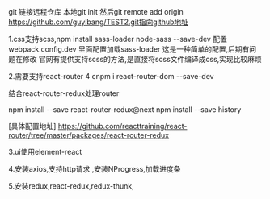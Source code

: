 

git 链接远程仓库
本地git init
然后git remote add origin https://github.com/guyibang/TEST2.git指向github地址

1.css支持scss,npm install sass-loader node-sass --save-dev
配置 webpack.config.dev 里面配置加载sass-loader
这是一种简单的配置,后期有问题在修改
官网有提供支持scss的方法,是直接将scss文件编译成css,实现比较麻烦

2.需要支持react-router 4 
cnpm i react-router-dom --save-dev

结合react-router-redux处理router

npm install --save react-router-redux@next
npm install --save history

[具体配置地址] https://github.com/reacttraining/react-router/tree/master/packages/react-router-redux


3.ui使用element-react



4.安装axios,支持http请求 ,安装NProgress,加载进度条

5.安装redux,react-redux,redux-thunk,